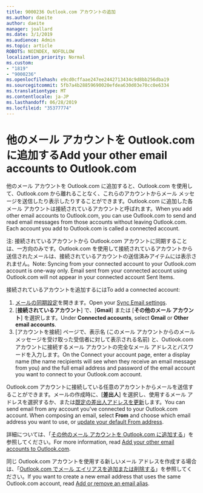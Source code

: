 ```yaml
---
title: 9000236 Outlook.com アカウントの追加
ms.author: daeite
author: daeite
manager: joallard
ms.date: 3/1/2019
ms.audience: Admin
ms.topic: article
ROBOTS: NOINDEX, NOFOLLOW
localization_priority: Normal
ms.custom:
- "1819"
- "9000236"
ms.openlocfilehash: e9cd0cffaae247ee2442713434c9d8bb256dba19
ms.sourcegitcommit: 5fb7a4b28859690020efdea630d03e70cc0e6334
ms.translationtype: MT
ms.contentlocale: ja-JP
ms.lasthandoff: 06/28/2019
ms.locfileid: "35377774"
---
```

# <a name="add-your-other-email-accounts-to-outlookcom"></a><span data-ttu-id="7000a-102">他のメール アカウントを Outlook.com に追加する</span><span class="sxs-lookup"><span data-stu-id="7000a-102">Add your other email accounts to Outlook.com</span></span>

<span data-ttu-id="7000a-p101">他のメール アカウントを Outlook.com に追加すると、Outlook.com を使用して、Outlook.com から離れることなく、これらのアカウントからメール メッセージを送信したり表示したりすることができます。Outlook.com に追加した各メール アカウントは接続されているアカウントと呼ばれます。</span><span class="sxs-lookup"><span data-stu-id="7000a-p101">When you add other email accounts to Outlook.com, you can use Outlook.com to send and read email messages from those accounts without leaving Outlook.com. Each account you add to Outlook.com is called a connected account.</span></span>

<span data-ttu-id="7000a-p102">注: 接続されているアカウントから Outlook.com アカウントに同期することは、一方向のみです。Outlook.com を使用して接続されているアカウントから送信されたメールは、接続されているアカウントの送信済みアイテムには表示されません。</span><span class="sxs-lookup"><span data-stu-id="7000a-p102">Note: Syncing from your connected account to your Outlook.com account is one-way only. Email sent from your connected account using Outlook.com will not appear in your connected account Sent Items.</span></span>

<span data-ttu-id="7000a-107">接続されているアカウントを追加するには</span><span class="sxs-lookup"><span data-stu-id="7000a-107">To add a connected account:</span></span>

1. <span data-ttu-id="7000a-108">[メールの同期設定](https://go.microsoft.com/fwlink/?linkid=875264)を開きます。</span><span class="sxs-lookup"><span data-stu-id="7000a-108">Open your [Sync Email settings](https://go.microsoft.com/fwlink/?linkid=875264).</span></span>
2. <span data-ttu-id="7000a-109">[**接続されているアカウント**] で、[**Gmail**] または [**その他のメール アカウント**] を選択します。</span><span class="sxs-lookup"><span data-stu-id="7000a-109">Under **Connected accounts**, select **Gmail** or **Other email accounts**.</span></span>
3. <span data-ttu-id="7000a-110">[アカウントを接続] ページで、表示名 (このメール アカウントからのメール メッセージを受け取った受信者に対して表示される名前) と、Outlook.com アカウントに接続するメール アカウントの完全なメール アドレスとパスワードを入力します。</span><span class="sxs-lookup"><span data-stu-id="7000a-110">On the Connect your account page, enter a display name (the name recipients will see when they receive an email message from you) and the full email address and password of the email account you want to connect to your Outlook.com account.</span></span>

<span data-ttu-id="7000a-p103">Outlook.com アカウントに接続している任意のアカウントからメールを送信することができます。メールの作成時に、[**差出人**] を選択し、使用するメール アドレスを選択するか、または[既定の差出人アドレスを更新](https://go.microsoft.com/fwlink/?linkid=875264)します。</span><span class="sxs-lookup"><span data-stu-id="7000a-p103">You can send email from any account you've connected to your Outlook.com account. When composing an email, select **From** and choose which email address you want to use, or [update your default From address](https://go.microsoft.com/fwlink/?linkid=875264).</span></span>

<span data-ttu-id="7000a-113">詳細については、「[その他のメール アカウントを Outlook.com に追加する](https://support.office.com/article/c5224df4-5885-4e79-91ba-523aa743f0ba)」を参照してください。</span><span class="sxs-lookup"><span data-stu-id="7000a-113">For more information, read [Add your other email accounts to Outlook.com](https://support.office.com/article/c5224df4-5885-4e79-91ba-523aa743f0ba).</span></span>

<span data-ttu-id="7000a-114">同じ Outlook.com アカウントを使用する新しいメール アドレスを作成する場合は、「[Outlook.com でメール エイリアスを追加または削除する](https://support.office.com/article/459b1989-356d-40fa-a689-8f285b13f1f2)」を参照してください。</span><span class="sxs-lookup"><span data-stu-id="7000a-114">If you want to create a new email address that uses the same Outlook.com account, read [Add or remove an email alias](https://support.office.com/article/459b1989-356d-40fa-a689-8f285b13f1f2).</span></span>